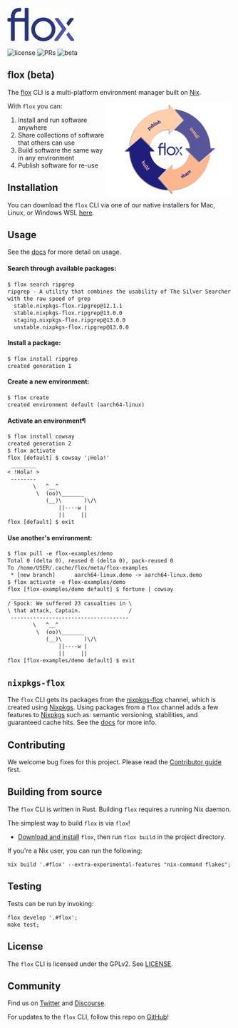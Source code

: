 <p>
    <a href="https://floxdev.com" target="_blank">
        <img src="img/flox_blue_small.png" alt="flox logo" />
    </a>
</p>

![license](https://badgen.net/badge/license/GPLv2/green)
![PRs](https://badgen.net/badge/PRs/welcome/green)
![beta](https://badgen.net/badge/beta/v0.1.0/58569c)

## flox (beta)

The [flox](https://floxdev.com) CLI is a multi-platform environment manager
built on [Nix](https://github.com/nixOS/nix).

<img style="float:right" alt="flox flywheel" align="right" width="280" src="img/310703783_812187779826049_7314390197914243071_n.png">

With `flox` you can:

1. Install and run software anywhere
2. Share collections of software that others can use
3. Build software the same way in any environment
4. Publish software for re-use



## Installation

You can download the `flox` CLI via one of our native installers for Mac, Linux,
or Windows WSL [here](https://floxdev.com/docs#install-flox).

## Usage

See the [docs](https://floxdev.com/docs) for more detail on usage.

#### Search through available packages:

``` { .console .no-copy }
$ flox search ripgrep
ripgrep - A utility that combines the usability of The Silver Searcher with the raw speed of grep
  stable.nixpkgs-flox.ripgrep@12.1.1
  stable.nixpkgs-flox.ripgrep@13.0.0
  staging.nixpkgs-flox.ripgrep@13.0.0
  unstable.nixpkgs-flox.ripgrep@13.0.0
```

#### Install a package:

``` { .console .no-copy }
$ flox install ripgrep
created generation 1
```

#### Create a new environment:

``` { .console .no-copy }
$ flox create
created environment default (aarch64-linux)
```

#### Activate an environment¶
``` { .console .no-copy }
$ flox install cowsay
created generation 2
$ flox activate
flox [default] $ cowsay '¡Hola!'
 ________
< !Hola! >
 --------
        \   ^__^
         \  (oo)\_______
            (__)\       )\/\
                ||----w |
                ||     ||
flox [default] $ exit
```

#### Use another's environment:

``` { .console .no-copy }
$ flox pull -e flox-examples/demo
Total 0 (delta 0), reused 0 (delta 0), pack-reused 0
To /home/USER/.cache/flox/meta/flox-examples
 * [new branch]      aarch64-linux.demo -> aarch64-linux.demo
$ flox activate -e flox-examples/demo
flox [flox-examples/demo default] $ fortune | cowsay
 _____________________________________
/ Spock: We suffered 23 casualties in \
\ that attack, Captain.               /
 -------------------------------------
        \   ^__^
         \  (oo)\_______
            (__)\       )\/\
                ||----w |
                ||     ||
flox [flox-examples/demo default] $ exit
```


## `nixpkgs-flox`

The `flox` CLI gets its packages from the
[nixpkgs-flox](https://github.com/flox/nixpkgs-flox) channel, which is created
using [Nixpkgs](https://github.com/NixOS/nixpkgs).
Using packages from a `flox` channel adds a few features to
[Nixpkgs](https://github.com/NixOS/nixpkgs) such as: semantic versioning,
stabilities, and guaranteed cache hits.
See the [docs](https://floxdev.com/docs/basics) for more info.

## Contributing

We welcome bug fixes for this project.
Please read the [Contributor guide](./CONTRIBUTING.md) first.

## Building from source

The `flox` CLI is written in Rust.
Building `flox` requires a running Nix daemon.

The simplest way to build `flox` is via `flox`!
- [Download and install](https://floxdev.com/docs/#install-flox) `flox`, then
  run `flox build` in the project directory.

If you're a Nix user, you can run the following:

``` shell
nix build '.#flox' --extra-experimental-features "nix-command flakes";
```

## Testing

Tests can be run by invoking:
```shell
flox develop '.#flox';
make test;
```

## License

The `flox` CLI is licensed under the GPLv2. See [LICENSE](./LICENSE).

## Community

Find us on [Twitter](https://twitter.com/floxdevelopment) and [Discourse](https://discourse.floxdev.com).

For updates to the `flox` CLI, follow this repo on
[GitHub](https://github.com/flox/flox)!
